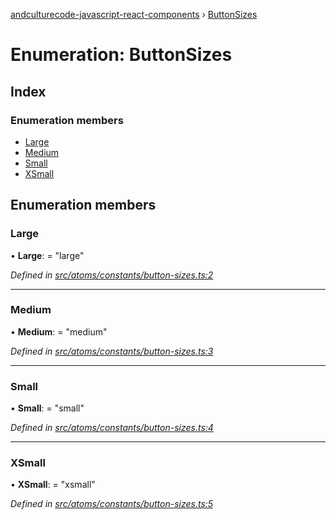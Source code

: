 [andculturecode-javascript-react-components](../README.md) › [ButtonSizes](buttonsizes.md)

# Enumeration: ButtonSizes

## Index

### Enumeration members

* [Large](buttonsizes.md#large)
* [Medium](buttonsizes.md#medium)
* [Small](buttonsizes.md#small)
* [XSmall](buttonsizes.md#xsmall)

## Enumeration members

###  Large

• **Large**: = "large"

*Defined in [src/atoms/constants/button-sizes.ts:2](https://github.com/AndcultureCode/AndcultureCode.JavaScript.React.Components/blob/3b573d9/src/atoms/constants/button-sizes.ts#L2)*

___

###  Medium

• **Medium**: = "medium"

*Defined in [src/atoms/constants/button-sizes.ts:3](https://github.com/AndcultureCode/AndcultureCode.JavaScript.React.Components/blob/3b573d9/src/atoms/constants/button-sizes.ts#L3)*

___

###  Small

• **Small**: = "small"

*Defined in [src/atoms/constants/button-sizes.ts:4](https://github.com/AndcultureCode/AndcultureCode.JavaScript.React.Components/blob/3b573d9/src/atoms/constants/button-sizes.ts#L4)*

___

###  XSmall

• **XSmall**: = "xsmall"

*Defined in [src/atoms/constants/button-sizes.ts:5](https://github.com/AndcultureCode/AndcultureCode.JavaScript.React.Components/blob/3b573d9/src/atoms/constants/button-sizes.ts#L5)*
